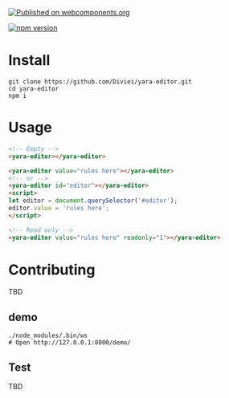 [![Published on webcomponents.org](https://img.shields.io/badge/webcomponents.org-published-blue.svg)](https://www.webcomponents.org/element/diviei/yara-editor)

[![npm version](https://badge.fury.io/js/yara-editor.svg)](https://badge.fury.io/js/yara-editor)

# Install
```
git clone https://github.com/Diviei/yara-editor.git
cd yara-editor
npm i
```

# Usage
```html
<!-- Empty -->
<yara-editor></yara-editor>
```

```html
<yara-editor value="rules here"></yara-editor>
<!-- or -->
<yara-editor id="editor"></yara-editor>
<script>
let editor = document.querySelector('#editor');
editor.value = 'rules here';
</script>
```

```html
<!-- Read only -->
<yara-editor value="rules here" readonly="1"></yara-editor>
```

# Contributing
TBD

## demo
```
./node_modules/.bin/ws
# Open http://127.0.0.1:8000/demo/
```

## Test
TBD